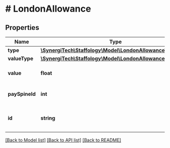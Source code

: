 # # LondonAllowance

## Properties

Name | Type | Description | Notes
------------ | ------------- | ------------- | -------------
**type** | [**\SynergiTech\Staffology\Model\LondonAllowanceType**](LondonAllowanceType.md) |  | [optional]
**valueType** | [**\SynergiTech\Staffology\Model\LondonAllowanceValueType**](LondonAllowanceValueType.md) |  | [optional]
**value** | **float** | Value of London Allowance | [optional]
**paySpineId** | **int** | foreign key with pay spine table |
**id** | **string** | [readonly] The unique id of the object | [optional] [readonly]

[[Back to Model list]](../../README.md#models) [[Back to API list]](../../README.md#endpoints) [[Back to README]](../../README.md)
